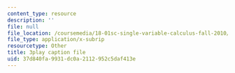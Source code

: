 ```yaml
---
content_type: resource
description: ''
file: null
file_location: /coursemedia/18-01sc-single-variable-calculus-fall-2010/37d840fa9931dc0a2112952c5daf413e_5q_3FDOkVRQ.srt
file_type: application/x-subrip
resourcetype: Other
title: 3play caption file
uid: 37d840fa-9931-dc0a-2112-952c5daf413e
---
```

